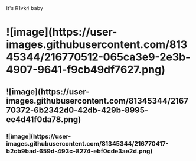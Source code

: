 <!DOCTYPE html>
<html>
  <head> It's R1vk4 baby </head>
<body>

<h1>![image](https://user-images.githubusercontent.com/81345344/216770512-065ca3e9-2e3b-4907-9641-f9cb49df7627.png) </h1>
<h2> ![image](https://user-images.githubusercontent.com/81345344/216770372-6b2342d0-42db-429b-8995-ee4d41f0da78.png) </h2>
<h3> ![image](https://user-images.githubusercontent.com/81345344/216770417-b2cb9bad-659d-493c-8274-ebf0cde3ae2d.png) </h3>

</body>
</html>





